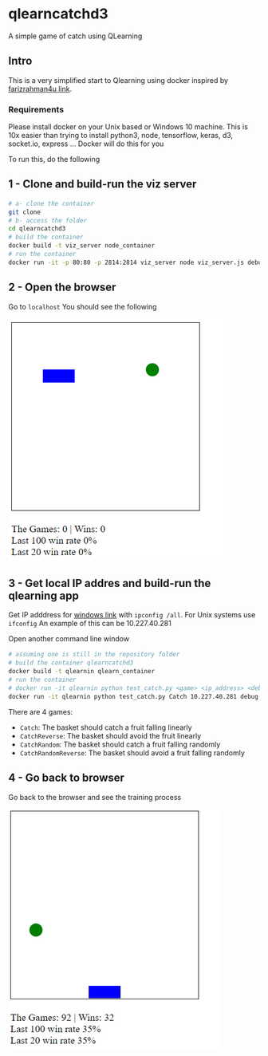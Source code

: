 # qlearncatchd3
A simple game of catch using QLearning 

## Intro

This is a very simplified start to Qlearning using docker inspired by [farizrahman4u link](https://github.com/farizrahman4u/qlearning4k).

### Requirements
Please install docker on your Unix based or Windows 10 machine.
This is 10x easier than trying to install python3, node, tensorflow, keras, d3, socket.io, express ...
Docker will do this for you

To run this, do the following

## 1 - Clone and build-run the viz server
```Bash
# a- clone the container
git clone 
# b- access the folder
cd qlearncatchd3
# build the container
docker build -t viz_server node_container
# run the container
docker run -it -p 80:80 -p 2814:2814 viz_server node viz_server.js debug
```
## 2 - Open the browser
Go to `localhost`
You should see the following


![alt text](https://github.com/naouss80/qlearncatchd3/raw/master/images/start_window.PNG)

## 3 - Get local IP addres and build-run the qlearning app
Get IP adddress for [windows link](https://kb.wisc.edu/page.php?id=27309) with `ipconfig /all`.
For Unix systems use `ifconfig`
An example of this can be 10.227.40.281

Open another command line window
```Bash
# assuming one is still in the repository folder 
# build the container qlearncatchd3
docker build -t qlearnin qlearn_container
# run the container
# docker run -it qlearnin python test_catch.py <game> <ip_address> <debug_optional> <node_optional> <count_of_epoch_optional>
docker run -it qlearnin python test_catch.py Catch 10.227.40.281 debug with_node 1000
```

There are 4 games:
* `Catch`: The basket should catch a fruit falling linearly
* `CatchReverse`: The basket should avoid the fruit linearly
* `CatchRandom`: The basket should catch a fruit falling randomly
* `CatchRandomReverse`: The basket should avoid a fruit falling randomly

## 4 - Go back to browser
Go back to the browser and see the training process


![alt text](https://github.com/naouss80/qlearncatchd3/raw/master/images/catch_game.gif)